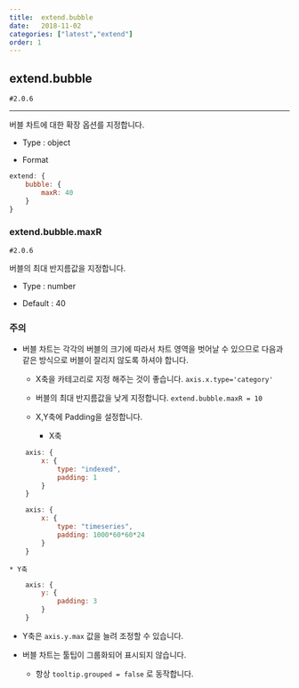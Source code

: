 ```yaml
---
title:  extend.bubble
date:   2018-11-02
categories: ["latest","extend"]
order: 1
---
```


## extend.bubble

`#2.0.6`

---

버블 차트에 대한 확장 옵션를 지정합니다.


* Type : object

* Format
```javascript
extend: {
    bubble: {
        maxR: 40
    }
}
```


### extend.bubble.maxR

`#2.0.6`

버블의 최대 반지름값을 지정합니다.

* Type : number

* Default : 40

### 주의 

* 버블 차트는 각각의 버블의 크기에 따라서 차트 영역을 벗어날 수 있으므로 다음과 같은 방식으로 버블이 잘리지 않도록 하셔야 합니다.

  * X축을 카테고리로 지정 해주는 것이 좋습니다. `axis.x.type='category'`

  * 버블의 최대 반지름값을 낮게 지정합니다. `extend.bubble.maxR = 10`

  * X,Y축에 Padding을 설정합니다.

    * X축
```javascript
    axis: {
        x: {
            type: "indexed",
            padding: 1
        }
    }
```
```javascript
    axis: {
        x: {
            type: "timeseries",
            padding: 1000*60*60*24
        }
    }
```

    * Y축
```javascript
    axis: {
        y: {
            padding: 3
        }
    }
```

  * Y축은 `axis.y.max` 값을 늘려 조정할 수 있습니다.

* 버블 차트는 툴팁이 그룹화되어 표시되지 않습니다. 

  * 항상 `tooltip.grouped = false` 로 동작합니다.
